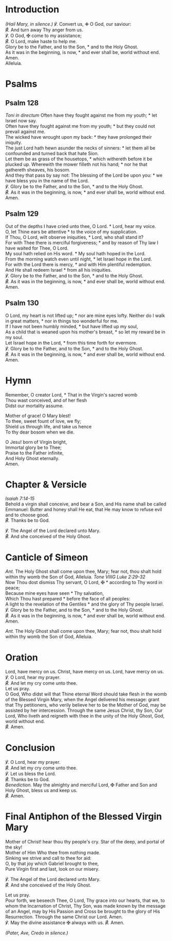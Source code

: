 # Introduction
*(Hail Mary, in silence.)*
_℣._ Convert us, ✙︎ O God, our saviour:  
_℟._ And turn away Thy anger from us.  
_℣._ O God, ✠ come to my assistance;  
_℟._ O Lord, make haste to help me.  
Glory be to the Father, and to the Son, * and to the Holy Ghost.  
As it was in the beginning, is now, * and ever shall be, world without end. Amen.  
Alleluia.
# Psalms
## Psalm 128
_Toni in directum_
Often have they fought against me from my youth; * let Israel now say.  
Often have they fought against me from my youth; * but they could not prevail against me.  
The wicked have wrought upon my back: * they have prolonged their iniquity.  
The just Lord hath hewn asunder the necks of sinners: * let them all be confounded and turned back that hate Sion.  
Let them be as grass of the housetops, * which withereth before it be plucked up.
Wherewith the mower filleth not his hand; * nor he that gathereth sheaves, his bosom.  
And they that pass by say not: The blessing of the Lord be upon you: * we have bless you in the name of the Lord.  
_℣._ Glory be to the Father, and to the Son, * and to the Holy Ghost.  
_℟._ As it was in the beginning, is now, * and ever shall be, world without end. Amen.
## Psalm 129
Out of the depths I have cried unto thee, O Lord. * Lord, hear my voice.  
O, let Thine ears be attentive * to the voice of my supplication.  
If Thou, O Lord, wilt observe iniquities, * Lord, who shall stand it?  
For with Thee there is merciful forgiveness; * and by reason of Thy law I have waited for Thee, O Lord.  
My soul hath relied on His word. * My soul hath hoped in the Lord.  
From the morning watch even until night, * let Israel hope in the Lord.  
For with the Lord there is mercy, * and with Him plentiful redemption.  
And He shall redeem Israel * from all his iniquities.  
_℣._ Glory be to the Father, and to the Son, * and to the Holy Ghost.  
_℟._ As it was in the beginning, is now, * and ever shall be, world without end. Amen.
## Psalm 130
O Lord, my heart is not lifted up; * nor are mine eyes lofty. 
Neither do I walk in great matters, * nor in things too wonderful for me.  
If I have not been humbly minded, * but have lifted up my soul,  
As a child that is weaned upon his mother's breast, * so let my reward be in my soul.  
Let Israel hope in the Lord, * from this time forth for evermore.  
_℣._ Glory be to the Father, and to the Son, * and to the Holy Ghost.  
_℟._ As it was in the beginning, is now, * and ever shall be, world without end. Amen.
# Hymn
Remember, O creator Lord, \* 
That in the Virgin's sacred womb  
Thou wast conceived, and of her flesh  
Didst our mortality assume.  
  
Mother of grace! O Mary blest!  
To thee, sweet fount of love, we fly;  
Shield us through life, and take us hence  
To thy dear bosom when we die.  
  
O Jesu! born of Virgin bright,  
Immortal glory be to Thee;  
Praise to the Father infinite,  
And Holy Ghost eternally.  
Amen.
# Chapter & Versicle
_Isaiah 7:14-15_  
Behold a virgin shall conceive, and bear a Son, and His name shall be called Emmanuel: Butter and honey shall He eat, that He may know to refuse evil and to choose good.  
_℟._ Thanks be to God.  
  
_℣._ The Angel of the Lord declared unto Mary.  
_℟._ And she conceived of the Holy Ghost.
# Canticle of Simeon
_Ant._ The Holy Ghost shall come upon thee, Mary; fear not, thou shalt hold within thy womb the Son of God, Alleluia.
_Tone VIIIG_
_Luke 2:29-32_  
Now Thou dost dismiss Thy servant, O Lord, ✠ * according to Thy word in peace;  
Because mine eyes have seen * Thy salvation,  
Which Thou hast prepared * before the face of all peoples:  
A light to the revelation of the Gentiles * and the glory of Thy people Israel.  
_℣._ Glory be to the Father, and to the Son, * and to the Holy Ghost.  
_℟._ As it was in the beginning, is now, * and ever shall be, world without end. Amen.

_Ant._ The Holy Ghost shall come upon thee, Mary; fear not, thou shalt hold within thy womb the Son of God, Alleluia.
# Oration
Lord, have mercy on us.
Christ, have mercy on us.
Lord, have mercy on us.
_℣._ O Lord, hear my prayer.  
_℟._ And let my cry come unto thee.  
Let us pray.  
O God, Who didst will that Thine eternal Word should take flesh in the womb of the Blessed Virgin Mary, when the Angel delivered his message: grant that Thy petitioners, who verily believe her to be the Mother of God, may be assisted by her intercession.
Through the same Jesus Christ, thy Son, Our Lord, Who liveth and reigneth with thee in the unity of the Holy Ghost, God, world without end.  
_℟._ Amen.
# Conclusion
_℣._ O Lord, hear my prayer.  
_℟._ And let my cry come unto thee.  
_℣._ Let us bless the Lord.  
_℟._ Thanks be to God.  
_Benediction._ May the almighty and merciful Lord, ✠ Father and Son and Holy Ghost, bless us and keep us.  
_℟._ Amen.
# Final Antiphon of the Blessed Virgin Mary
Mother of Christ! hear thou thy people's cry. 
Star of the deep, and portal of the sky!  
Mother of Him Who thee from nothing made.  
Sinking we strive and call to thee for aid:  
O, by that joy which Gabriel brought to thee,  
Pure Virgin first and last, look on our misery.
  
_℣._ The Angel of the Lord declared unto Mary.  
_℟._ And she conceived of the Holy Ghost.  

Let us pray.  
Pour forth, we beseech Thee, O Lord, Thy grace into our hearts, that we, to whom the Incarnation of Christ, Thy Son, was made known by the message of an Angel, may by His Passion and Cross be brought to the glory of His Resurrection. 
Through the same Christ our Lord. Amen.  
_℣._ May the divine assistance ✠ always with us.
_℟._ Amen.

*(Pater, Ave, Credo in silence.)*